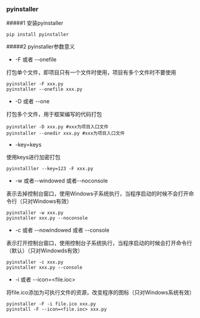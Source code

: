 ### pyinstaller

#####1 安装pyinstaller
```shell script
pip install pyinstaller
```

#####2 pyinstaller参数意义

- -F 或者 --onefile

打包单个文件，即项目只有一个文件时使用，项目有多个文件时不要使用
```shell script
pyinstaller -F xxx.py
pyinstaller --onefile xxx.py
```

- -D 或者 --one

打包多个文件，用于框架编写的代码打包
```shell script
pyinstaller -D xxx.py #xxx为项目入口文件
pyinstaller --onedir xxx.py #xxx为项目入口文件
```

- -key=keys

使用keys进行加密打包
```shell script
pyinstalller --key=123 -F xxx.py
```

- -w 或者--windowed 或者--noconsole

表示去掉控制台窗口，使用Windows子系统执行，当程序启动的时候不会打开命令行（只对Windows有效）
```shell script
pyinstaller -w xxx.py
pyinstaller xxx.py --noconsole
```

- -c 或者 --nowindowed 或者 --console

表示打开控制台窗口，使用控制台子系统执行，当程序启动的时候会打开命令行（默认）（只对Windowds有效）
```shell script
pyinstaller -c xxx.py
pyinstaller xxx.py --console
```

- -i 或者 --icon=<file.ioc>

将file.ico添加为可执行文件的资源，改变程序的图标（只对Windows系统有效）
```shell script
pyinstaller -F -i file.ico xxx.py
pyinstall -F --icon=<file.ioc> xxx.py
```
